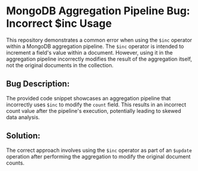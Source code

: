 # MongoDB Aggregation Pipeline Bug: Incorrect $inc Usage

This repository demonstrates a common error when using the `$inc` operator within a MongoDB aggregation pipeline. The `$inc` operator is intended to increment a field's value within a document. However, using it in the aggregation pipeline incorrectly modifies the result of the aggregation itself, not the original documents in the collection.

## Bug Description:
The provided code snippet showcases an aggregation pipeline that incorrectly uses `$inc` to modify the `count` field.  This results in an incorrect count value after the pipeline's execution, potentially leading to skewed data analysis.

## Solution:
The correct approach involves using the `$inc` operator as part of an `$update` operation after performing the aggregation to modify the original document counts.